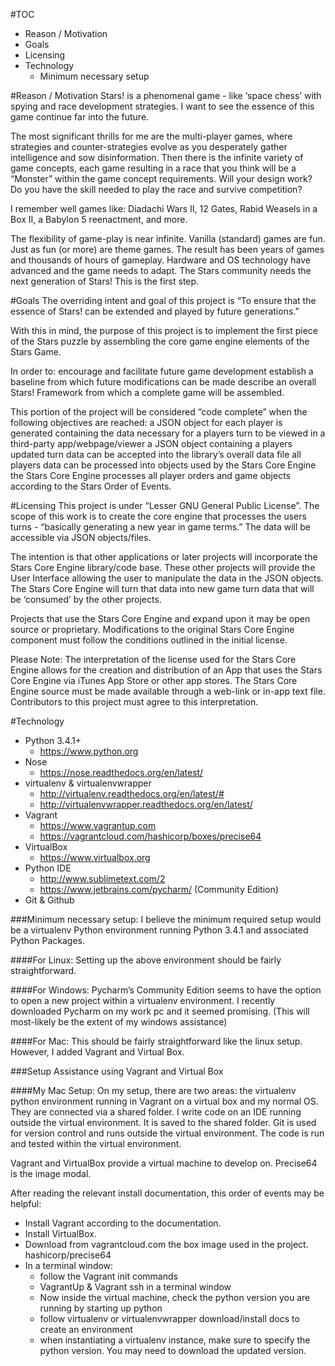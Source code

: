 #TOC
- Reason / Motivation
- Goals 
- Licensing 
- Technology
  - Minimum necessary setup





#Reason / Motivation
Stars! is a phenomenal game - like ‘space chess’ with spying and race development strategies. I want to see the essence of this game continue far into the future. 

The most significant thrills for me are the multi-player games, where strategies and counter-strategies evolve as you desperately gather intelligence and sow disinformation. Then there is the infinite variety of game concepts, each game resulting in a race that you think will be a “Monster” within the game concept requirements. Will your design work? Do you have the skill needed to play the race and survive competition? 

I remember well games like: Diadachi Wars II, 12 Gates, Rabid Weasels in a Box II, a Babylon 5 reenactment, and more. 

The flexibility of game-play is near infinite. Vanilla (standard) games are fun. Just as fun (or more) are theme games. The result has been years of games and thousands of hours of gameplay. Hardware and OS technology have advanced and the game needs to adapt. The Stars community needs the next generation of Stars! This is the first step. 



#Goals 
The overriding intent and goal of this project is “To ensure that the essence of Stars! can be extended and played by future generations.” 

With this in mind, the purpose of this project is to implement the first piece of the Stars puzzle by assembling the core game engine elements of the Stars Game.

In order to:
encourage and facilitate future game development 
establish a baseline from which future modifications can be made
describe an overall Stars! Framework from which a complete game will be assembled.

This portion of the project will be considered “code complete” when the following objectives are reached:
a JSON object for each player is generated containing the data necessary for a players turn to be viewed in a third-party app/webpage/viewer
a JSON object containing a players updated turn data can be accepted into the library’s overall data file
all players data can be processed into objects used by the Stars Core Engine
the Stars Core Engine processes all player orders and game objects according to the Stars Order of Events. 



#Licensing 
This project is under “Lesser GNU General Public License”. 
The scope of this work is to create the core engine that processes the users turns - “basically generating a new year in game terms.” The data will be accessible via JSON objects/files. 

The intention is that other applications or later projects will incorporate the Stars Core Engine library/code base. These other projects will provide the User Interface allowing the user to manipulate the data in the JSON objects. The Stars Core Engine will turn that data into new game turn data that will be ‘consumed’ by the other projects.

Projects that use the Stars Core Engine and expand upon it may be open source or proprietary. Modifications to the original Stars Core Engine component must follow the conditions outlined in the initial license.

Please Note: The interpretation of the license used for the Stars Core Engine allows for the creation and distribution of an App that uses the Stars Core Engine via iTunes App Store or other app stores. The Stars Core Engine source must be made available through a web-link or in-app text file. Contributors to this project must agree to this interpretation.



#Technology
* Python 3.4.1+
  - https://www.python.org
* Nose
  - https://nose.readthedocs.org/en/latest/
* virtualenv & virtualenvwrapper
  - http://virtualenv.readthedocs.org/en/latest/#
  - http://virtualenvwrapper.readthedocs.org/en/latest/
* Vagrant
  - https://www.vagrantup.com
  - https://vagrantcloud.com/hashicorp/boxes/precise64
* VirtualBox
  - https://www.virtualbox.org
* Python IDE
  - http://www.sublimetext.com/2
  - https://www.jetbrains.com/pycharm/  (Community Edition)
* Git & Github


###Minimum necessary setup:
I believe the minimum required setup would be a virtualenv Python environment running Python 3.4.1 and associated Python Packages. 

####For Linux:
Setting up the above environment should be fairly straightforward.

####For Windows: 
Pycharm’s Community Edition seems to have the option to open a new project within a virtualenv environment. I recently downloaded Pycharm on my work pc and it seemed promising. (This will most-likely be the extent of my windows assistance)

####For Mac:
This should be fairly straightforward like the linux setup. However, I added Vagrant and Virtual Box.




###Setup Assistance using Vagrant and Virtual Box

####My Mac Setup:
On my setup, there are two areas: the virtualenv python environment running in Vagrant on a virtual box and my normal OS. They are connected via a shared folder. I write code on an IDE running outside the virtual environment. It is saved to the shared folder. Git is used for version control and runs outside the virtual environment. The code is run and tested within the virtual environment. 


Vagrant and VirtualBox provide a virtual machine to develop on. Precise64 is the image modal. 

After reading the relevant install documentation, this order of events may be helpful:
* Install Vagrant according to the documentation. 
* Install VirtualBox. 
* Download from vagrantcloud.com the box image used in the project. hashicorp/precise64
* In a terminal window:
  - follow the Vagrant init commands
  - VagrantUp & Vagrant ssh in a terminal window
  - Now inside the virtual machine, check the python version you are running by starting up python
  - follow virtualenv or virtualenvwrapper download/install docs to create an environment 
  - when instantiating a virtualenv instance, make sure to specify the python version. You may need to download the updated version.
